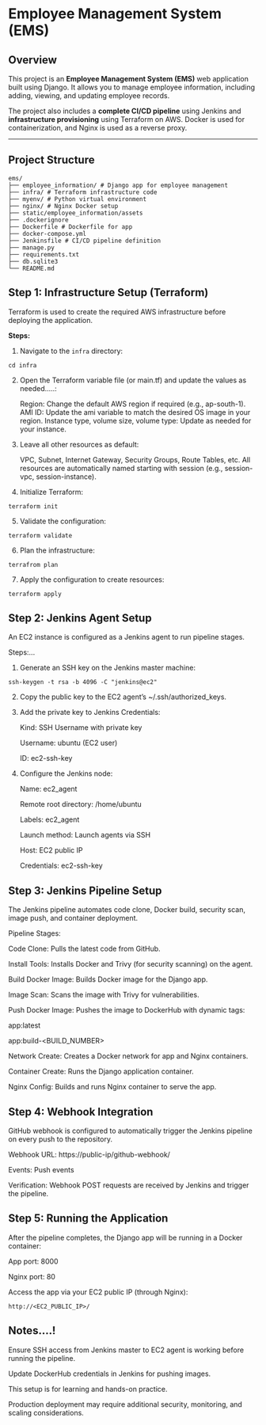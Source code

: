 # Employee Management System (EMS)

## Overview
This project is an **Employee Management System (EMS)** web application built using Django. It allows you to manage employee information, including adding, viewing, and updating employee records.  

The project also includes a **complete CI/CD pipeline** using Jenkins and **infrastructure provisioning** using Terraform on AWS. Docker is used for containerization, and Nginx is used as a reverse proxy.

---

## Project Structure

```
ems/
├── employee_information/ # Django app for employee management
├── infra/ # Terraform infrastructure code
├── myenv/ # Python virtual environment
├── nginx/ # Nginx Docker setup
├── static/employee_information/assets
├── .dockerignore
├── Dockerfile # Dockerfile for app
├── docker-compose.yml
├── Jenkinsfile # CI/CD pipeline definition
├── manage.py
├── requirements.txt
├── db.sqlite3
└── README.md 
```

## Step 1: Infrastructure Setup (Terraform)
Terraform is used to create the required AWS infrastructure before deploying the application.

**Steps:**
1. Navigate to the `infra` directory:
```
cd infra
```
2. Open the Terraform variable file (or main.tf) and update the values as needed.....:

   Region: Change the default AWS region if required (e.g., ap-south-1).
   AMI ID: Update the ami variable to match the desired OS image in your region.
   Instance type, volume size, volume type: Update as needed for your instance.

3. Leave all other resources as default:

   VPC, Subnet, Internet Gateway, Security Groups, Route Tables, etc.
  All resources are automatically named starting with session (e.g., session-vpc, session-instance).

4. Initialize Terraform:
```
terraform init
```
5. Validate the configuration:
```
terraform validate
```
6. Plan the infrastructure:
```
terrafrom plan
```
7. Apply the configuration to create resources:
```
terraform apply
```
## Step 2: Jenkins Agent Setup
An EC2 instance is configured as a Jenkins agent to run pipeline stages.

Steps:...
1. Generate an SSH key on the Jenkins master machine:
```
ssh-keygen -t rsa -b 4096 -C "jenkins@ec2"
```
2. Copy the public key to the EC2 agent’s ~/.ssh/authorized_keys.
  
3. Add the private key to Jenkins Credentials:

   Kind: SSH Username with private key

   Username: ubuntu (EC2 user)

   ID: ec2-ssh-key

4. Configure the Jenkins node:

   Name: ec2_agent

   Remote root directory: /home/ubuntu

   Labels: ec2_agent

   Launch method: Launch agents via SSH

   Host: EC2 public IP   

   Credentials: ec2-ssh-key

## Step 3: Jenkins Pipeline Setup

The Jenkins pipeline automates code clone, Docker build, security scan, image push, and container deployment.

Pipeline Stages:

Code Clone: Pulls the latest code from GitHub.

Install Tools: Installs Docker and Trivy (for security scanning) on the agent.

Build Docker Image: Builds Docker image for the Django app.

Image Scan: Scans the image with Trivy for vulnerabilities.

Push Docker Image: Pushes the image to DockerHub with dynamic tags:

  app:latest

  app:build-<BUILD_NUMBER>

Network Create: Creates a Docker network for app and Nginx containers.

Container Create: Runs the Django application container.

Nginx Config: Builds and runs Nginx container to serve the app.

## Step 4: Webhook Integration

GitHub webhook is configured to automatically trigger the Jenkins pipeline on every push to the repository.

Webhook URL: https://public-ip/github-webhook/

Events: Push events

Verification: Webhook POST requests are received by Jenkins and trigger the pipeline.

## Step 5: Running the Application

After the pipeline completes, the Django app will be running in a Docker container:

App port: 8000

Nginx port: 80

Access the app via your EC2 public IP (through Nginx):
```
http://<EC2_PUBLIC_IP>/
```

## Notes....!
Ensure SSH access from Jenkins master to EC2 agent is working before running the pipeline.

Update DockerHub credentials in Jenkins for pushing images.

This setup is for learning and hands-on practice. 

Production deployment may require additional security, monitoring, and scaling considerations.



